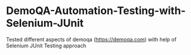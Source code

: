 # DemoQA-Automation-Testing-with-Selenium-JUnit
Tested different aspects of demoqa (https://demoqa.com) with help of Selenium JUnit Testing approach
